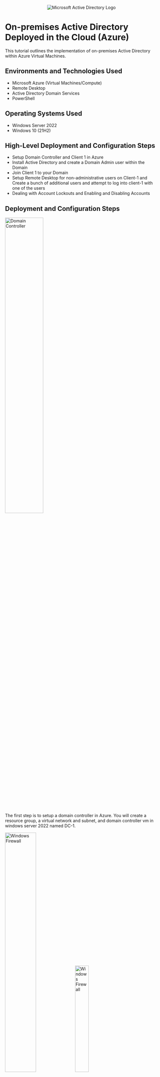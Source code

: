 <p align="center">
<img src="https://i.imgur.com/pU5A58S.png" alt="Microsoft Active Directory Logo"/>
</p>

<h1>On-premises Active Directory Deployed in the Cloud (Azure)</h1>
This tutorial outlines the implementation of on-premises Active Directory within Azure Virtual Machines.<br />


<h2>Environments and Technologies Used</h2>

- Microsoft Azure (Virtual Machines/Compute)
- Remote Desktop
- Active Directory Domain Services
- PowerShell

<h2>Operating Systems Used </h2>

- Windows Server 2022
- Windows 10 (21H2)

<h2>High-Level Deployment and Configuration Steps</h2>

- Setup Domain Controller and Client 1 in Azure
- Install Active Directory and create a Domain Admin user within the Domain
- Join Client 1 to your Domain
- Setup Remote Desktop for non-administrative users on Client-1 and Create a bunch of additional users and attempt to log into client-1 with one of the users
- Dealing with Account Lockouts and Enabling and Disabling Accounts


<h2>Deployment and Configuration Steps</h2>

<p>
<img src="https://i.imgur.com/mpCWlDp.jpeg" height="50%" width="50%" alt="Domain Controller"/>
</p>
<p>
The first step is to setup a domain controller in Azure. You will create a resource group, a virtual network and subnet, and domain controller vm in windows server 2022 named DC-1. 
</p>
<p>
  <img src="https://i.imgur.com/N5kMX3A.jpeg" height="45%" width="45%" alt="Windows Firewall"/>  <img src="https://i.imgur.com/ITHHpLU.jpeg" height="30%" width="30%" alt="Windows Firewall"/> 
</p>
<p>
  Another thing that we are going to do is go over to the VM windows settings to get access to the firewall and turn it off so we can test the conectivity. 
</p>
<br />

<p>
<img src="https://i.imgur.com/JdfPOy3.jpeg" height="50%" width="50%" alt="Client-1"/>
</p>
<p>
Now we are going to create a second VM in windows 10 called Client 1, but make sure to attatch it to the same region and virtual network. 
</p>
<p>
  <img src="https://i.imgur.com/zIggtue.jpeg" height="50%" width="50%" alt="Client-1"/>
</p>
<p>
  Still working with Client-1, take the private ip address from the domain controller and set it in client 1 DNS (domain name server). 
</p>
<br />

<p>
<img src="https://i.imgur.com/yIZZ1sg.jpeg" height="50%" width="50%" alt="Client-1"/>
</p>
<p>
Above we are going to log Back into Client-1 and open powershell so we can ping the private address of the Domain controller, as well as make sure that the ping was successful. 
</p>
<br />

<p>
  <img src="https://i.imgur.com/Du4w1tL.jpeg" height="40%" width="40%" alt="Active Directory"/>
  <img src="https://i.imgur.com/ec1t5QR.jpeg" height="40%" width="40%" alt="Active Directory"/>
  <img src="https://i.imgur.com/hFe5E0f.jpeg" height="40%" width="40%" alt="Active Directory"/>
 <img src="https://i.imgur.com/8B2dQd3.jpeg" height="40%" width="40%" alt="Active Directory"/> 
</p>
<p>
  Login into the Domain Controller. From there we will be installing Active Directory Domain Services. 
</p>
<br />

<p>
   <img src="https://i.imgur.com/mawECm8.jpeg" height="50%" width="50%" alt="MyDomain.com"/>
</p>
<p>
  Promote as the Domain controller and setup a new forest called mydomain.com. It essentially be whatever you want it to be, just be sure to rememeber it. Then restart and log back in to the Domain Controller as mydomain.com\ whatever username you created. In this case it would be mydomain.com\quintoneee. 
</p>
<br />

<p>
 <img src="https://i.imgur.com/sa7H5wl.jpeg" height="40%" width="40%" alt="Organizational unit"/> 
 <img src="https://i.imgur.com/Hikn39D.jpeg" height="40%" width="40%" alt="Oragnizational Unit"/>
</p>
<p>
  In Active Directory Users and Computers (ADUC), create an Organizational Unit (OU) called “_EMPLOYEES”. 
</p>
<br />

<p>
   <img src="https://i.imgur.com/mtEjaeV.jpeg" height="40%" width="40%" alt="ADMINS unit"/> 
</p>
<p>
  We are going to go to the ADUC and create a new OU named “_ADMINS”.
</p>
<br />

<p>
  <img src="https://i.imgur.com/DMDQ0QZ.png" height="40%" width="40%" alt="Creating Employee"/>
  <img src="https://i.imgur.com/OSSrNdK.png" height="40%" width="40%" alt="Creating Employee"/>
</p>
<p>
  Create a new emplyee called Jane Doe and the username is going to be jane_admin. After that we are going to add jane_admin to the Domain Admins Security Group.
</p>
<br />

<p>
   <img src="https://i.imgur.com/jL6B34A.jpeg" height="40%" width="40%" alt="Client-1"/>
</p>
<p>
  Login to Client-1 as the original local admin and join it to the domain. Computer will restart when you do this. 
</p>
<br />

<p>
    <img src="https://i.imgur.com/xbh0fhk.jpeg" height="40%" width="40%" alt="Client-1"/>
</p>
<p>
  Login to the Domain Controller and verify Client-1 shows up in ADUC.
</p>
<br />

<p>
 <img src="https://i.imgur.com/uCjVgU5.jpeg" height="40%" width="40%" alt="Clients unit"/> 
 <img src="https://i.imgur.com/KXArIJp.jpeg" height="40%" width="40%" alt="Clients unit"/>
</p>
<p>
  Create a new OU named “_CLIENTS” and then drag Client-1 into the _CLIENTS folder at the bottom of the screen.
</p>
<br />

<p>
  <img src="https://i.imgur.com/aMZKx6j.png" height="40%" width="40%" alt="Non-Administrative users"/>  
</p>
<p>
  Log into Client-1 as mydomain.com\jane_admin and open the system properties. Select Remote Desktop then allow domain users access to remote desktop. Now you can now log into Client-1 as a normal, non-administrative user. 
</p>
<br />

<p>
    <img src="https://i.imgur.com/FOKp0HD.jpeg" height="40%" width="40%" alt="Additional Users"/> 
    <img src="https://i.imgur.com/lCZ1ElT.jpeg" height="40%" width="40%" alt="Additional Users"/>  
</p>
<p>
  Login to DC-1 as jane_admin and then open PowerShell_ise as an administrator. 
</p>
<br />

<p>
   <img src="https://i.imgur.com/RvDjLIB.jpeg" height="40%" width="40%" alt="Additional Users"/>
   <img src="https://i.imgur.com/NoPs4hA.jpeg" height="40%" width="40%" alt="Additional Users"/> 
</p>
<p>
  Create a new File and paste the contents of the script in the first photo into it, this is whats going to help create the users. 
</p>
<br />

<p>
   <img src="https://i.imgur.com/2JDoWae.jpeg" height="40%" width="40%" alt="Additional Users"/>
   <img src="https://i.imgur.com/xxMaZA7.png" height="40%" width="40%" alt="Additional Users"/>
</p>
<p>
  Run the script and observe the accounts being created and also When finished, open ADUC and observe the accounts in the appropriate OU　(_EMPLOYEES).
</p>


